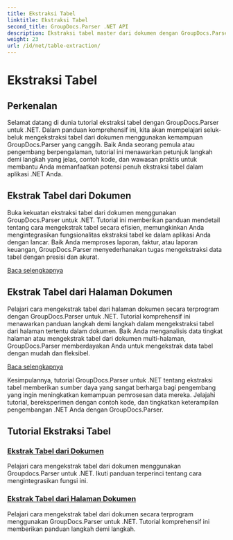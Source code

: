 ```yaml
---
title: Ekstraksi Tabel
linktitle: Ekstraksi Tabel
second_title: GroupDocs.Parser .NET API
description: Ekstraksi tabel master dari dokumen dengan GroupDocs.Parser untuk .NET. Pelajari cara mengekstrak tabel secara terprogram untuk pemrosesan data yang efisien.
weight: 23
url: /id/net/table-extraction/
---
```


# Ekstraksi Tabel

## Perkenalan

Selamat datang di dunia tutorial ekstraksi tabel dengan GroupDocs.Parser untuk .NET. Dalam panduan komprehensif ini, kita akan mempelajari seluk-beluk mengekstraksi tabel dari dokumen menggunakan kemampuan GroupDocs.Parser yang canggih. Baik Anda seorang pemula atau pengembang berpengalaman, tutorial ini menawarkan petunjuk langkah demi langkah yang jelas, contoh kode, dan wawasan praktis untuk membantu Anda memanfaatkan potensi penuh ekstraksi tabel dalam aplikasi .NET Anda.

## Ekstrak Tabel dari Dokumen
Buka kekuatan ekstraksi tabel dari dokumen menggunakan GroupDocs.Parser untuk .NET. Tutorial ini memberikan panduan mendetail tentang cara mengekstrak tabel secara efisien, memungkinkan Anda mengintegrasikan fungsionalitas ekstraksi tabel ke dalam aplikasi Anda dengan lancar. Baik Anda memproses laporan, faktur, atau laporan keuangan, GroupDocs.Parser menyederhanakan tugas mengekstraksi data tabel dengan presisi dan akurat.

[Baca selengkapnya](./extract-tables-from-document/)

## Ekstrak Tabel dari Halaman Dokumen
Pelajari cara mengekstrak tabel dari halaman dokumen secara terprogram dengan GroupDocs.Parser untuk .NET. Tutorial komprehensif ini menawarkan panduan langkah demi langkah dalam mengekstraksi tabel dari halaman tertentu dalam dokumen. Baik Anda menganalisis data tingkat halaman atau mengekstrak tabel dari dokumen multi-halaman, GroupDocs.Parser memberdayakan Anda untuk mengekstrak data tabel dengan mudah dan fleksibel.

[Baca selengkapnya](./extract-tables-from-document-page/)

Kesimpulannya, tutorial GroupDocs.Parser untuk .NET tentang ekstraksi tabel memberikan sumber daya yang sangat berharga bagi pengembang yang ingin meningkatkan kemampuan pemrosesan data mereka. Jelajahi tutorial, bereksperimen dengan contoh kode, dan tingkatkan keterampilan pengembangan .NET Anda dengan GroupDocs.Parser.
## Tutorial Ekstraksi Tabel
### [Ekstrak Tabel dari Dokumen](./extract-tables-from-document/)
Pelajari cara mengekstrak tabel dari dokumen menggunakan Groupdocs.Parser untuk .NET. Ikuti panduan terperinci tentang cara mengintegrasikan fungsi ini.
### [Ekstrak Tabel dari Halaman Dokumen](./extract-tables-from-document-page/)
Pelajari cara mengekstrak tabel dari dokumen secara terprogram menggunakan GroupDocs.Parser untuk .NET. Tutorial komprehensif ini memberikan panduan langkah demi langkah.